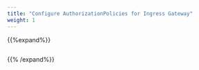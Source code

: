 ```yaml
---
title: "Configure AuthorizationPolicies for Ingress Gateway"
weight: 1
---
```


{{%expand%}}
```yaml
```
{{% /expand%}}